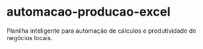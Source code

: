# automacao-producao-excel
Planilha inteligente para automação de cálculos e produtividade de negócios locais.

